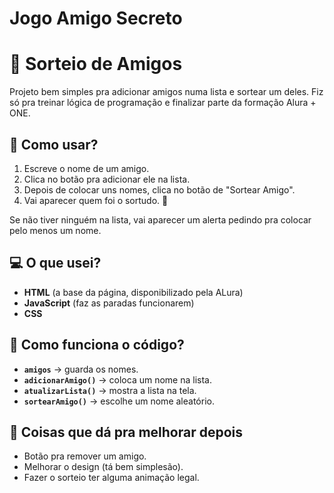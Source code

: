 # Jogo Amigo Secreto 

# 🎲 Sorteio de Amigos

Projeto bem simples pra adicionar amigos numa lista e sortear um deles. Fiz só pra treinar lógica de programação e finalizar parte da formação Alura + ONE.

## 🤔 Como usar?

1. Escreve o nome de um amigo.
2. Clica no botão pra adicionar ele na lista.
3. Depois de colocar uns nomes, clica no botão de "Sortear Amigo".
4. Vai aparecer quem foi o sortudo. 🎉

Se não tiver ninguém na lista, vai aparecer um alerta pedindo pra colocar pelo menos um nome.

## 💻 O que usei?

- **HTML** (a base da página, disponibilizado pela ALura)
- **JavaScript** (faz as paradas funcionarem)
- **CSS**

## 🧠 Como funciona o código?

- **`amigos`** → guarda os nomes.
- **`adicionarAmigo()`** → coloca um nome na lista.
- **`atualizarLista()`** → mostra a lista na tela.
- **`sortearAmigo()`** → escolhe um nome aleatório.

## 🚀 Coisas que dá pra melhorar depois

- Botão pra remover um amigo.
- Melhorar o design (tá bem simplesão).
- Fazer o sorteio ter alguma animação legal.
